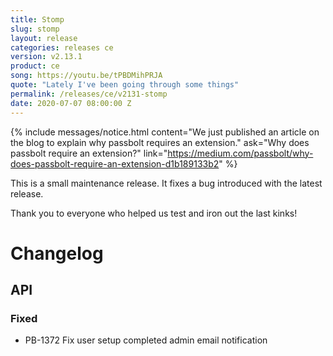```yaml
---
title: Stomp
slug: stomp
layout: release
categories: releases ce
version: v2.13.1
product: ce
song: https://youtu.be/tPBDMihPRJA
quote: "Lately I've been going through some things"
permalink: /releases/ce/v2131-stomp
date: 2020-07-07 08:00:00 Z 
---
```


{% include messages/notice.html
    content="We just published an article on the blog to explain why passbolt requires an extension."
    ask="Why does passbolt require an extension?"
    link="https://medium.com/passbolt/why-does-passbolt-require-an-extension-d1b189133b2"
%}

This is a small maintenance release. It fixes a bug introduced with the latest release.

Thank you to everyone who helped us test and iron out the last kinks!

# Changelog
## API
### Fixed
- PB-1372 Fix user setup completed admin email notification